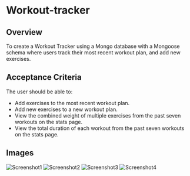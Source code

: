 # Workout-tracker
## Overview
To create a Workout Tracker using a Mongo database with a Mongoose schema where users track their most recent workout plan, and add new exercises. 

## Acceptance Criteria
The user should be able to:
- Add exercises to the most recent workout plan.
- Add new exercises to a new workout plan.
- View the combined weight of multiple exercises from the past seven workouts on the stats page.
- View the total duration of each workout from the past seven workouts on the stats page.

## Images
![Screenshot1](images/1.png?raw=true "Optional Title")
![Screenshot2](images/2.png?raw=true "Optional Title")
![Screenshot3](images/3.png?raw=true "Optional Title")
![Screenshot4](images/4.png?raw=true "Optional Title")
